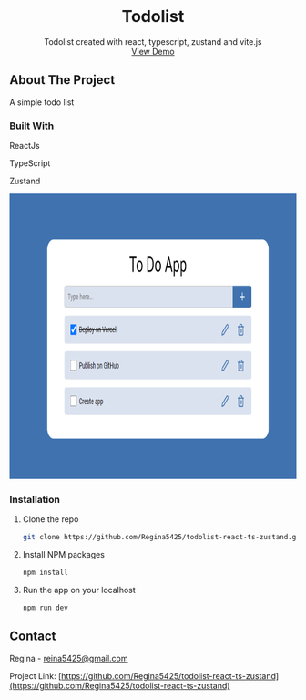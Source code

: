 <!-- PROJECT LOGO -->
<br />
<div align="center">
  <h1 align="center">Todolist</h1>

  <p align="center">
    Todolist created with react, typescript, zustand and vite.js
		<br/>
		<a href="https://todolist-sooty-ten.vercel.app/">View Demo</a>
  </p>
</div>


<!-- ABOUT THE PROJECT -->
## About The Project

A simple todo list

### Built With

<p>ReactJs</p>
<p>TypeScript</p>
<p>Zustand</p>

<div align="center">
  <span>
    <img src="./src/assets/img01.png" alt="app" width="700" height="500">
   </span>
</div>

<!-- GETTING STARTED -->
### Installation

1. Clone the repo
   ```sh
   git clone https://github.com/Regina5425/todolist-react-ts-zustand.git
   ```
2. Install NPM packages
   ```sh
   npm install
   ```
3. Run the app on your localhost
   ```js
   npm run dev
   ```

<!-- CONTACT -->
## Contact

Regina - reina5425@gmail.com

Project Link: [https://github.com/Regina5425/todolist-react-ts-zustand](https://github.com/Regina5425/todolist-react-ts-zustand)
